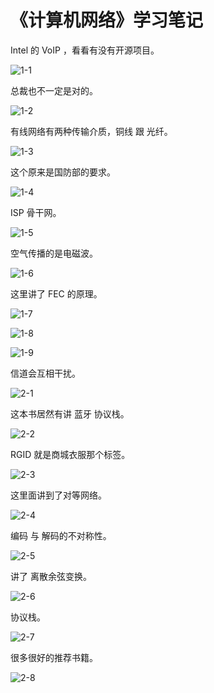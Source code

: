 # 《计算机网络》学习笔记

Intel 的 VoIP ，看看有没有开源项目。

![1-1](D:\0-博客\学习笔记\《计算机网络》\1-1.png)



总裁也不一定是对的。

![1-2](D:\0-博客\学习笔记\《计算机网络》\1-2.png)



有线网络有两种传输介质，铜线 跟 光纤。

![1-3](D:\0-博客\学习笔记\《计算机网络》\1-3.png)



这个原来是国防部的要求。

![1-4](D:\0-博客\学习笔记\《计算机网络》\1-4.png)

ISP 骨干网。

![1-5](D:\0-博客\学习笔记\《计算机网络》\1-5.png)

空气传播的是电磁波。

![1-6](D:\0-博客\学习笔记\《计算机网络》\1-6.png)

这里讲了 FEC 的原理。

![1-7](D:\0-博客\学习笔记\《计算机网络》\1-7.png)

![1-8](D:\0-博客\学习笔记\《计算机网络》\1-8.png)

![1-9](D:\0-博客\学习笔记\《计算机网络》\1-9.png)

信道会互相干扰。

![2-1](D:\0-博客\学习笔记\《计算机网络》\2-1.png)

这本书居然有讲 蓝牙 协议栈。

![2-2](D:\0-博客\学习笔记\《计算机网络》\2-2.png)



RGID 就是商城衣服那个标签。

![2-3](D:\0-博客\学习笔记\《计算机网络》\2-3.png)

这里面讲到了对等网络。

![2-4](D:\0-博客\学习笔记\《计算机网络》\2-4.png)

编码 与 解码的不对称性。

![2-5](D:\0-博客\学习笔记\《计算机网络》\2-5.png)

讲了 离散余弦变换。

![2-6](D:\0-博客\学习笔记\《计算机网络》\2-6.png)

协议栈。

![2-7](D:\0-博客\学习笔记\《计算机网络》\2-7.png)

很多很好的推荐书籍。

![2-8](D:\0-博客\学习笔记\《计算机网络》\2-8.png)
